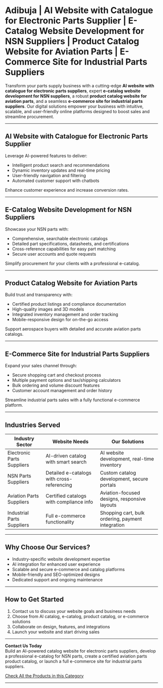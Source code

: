 # Adibuja | AI Website with Catalogue for Electronic Parts Supplier | E-Catalog Website Development for NSN Suppliers | Product Catalog Website for Aviation Parts | E-Commerce Site for Industrial Parts Suppliers

Transform your parts supply business with a cutting-edge **AI website with catalogue for electronic parts suppliers**, expert **e-catalog website development for NSN suppliers**, a robust **product catalog website for aviation parts**, and a seamless **e-commerce site for industrial parts suppliers**. Our digital solutions empower your business with intuitive, scalable, and user-friendly online platforms designed to boost sales and streamline procurement.

---

## AI Website with Catalogue for Electronic Parts Supplier

Leverage AI-powered features to deliver:

- Intelligent product search and recommendations  
- Dynamic inventory updates and real-time pricing  
- User-friendly navigation and filtering  
- Automated customer support with chatbots  

Enhance customer experience and increase conversion rates.

---

## E-Catalog Website Development for NSN Suppliers

Showcase your NSN parts with:

- Comprehensive, searchable electronic catalogs  
- Detailed part specifications, datasheets, and certifications  
- Cross-reference capabilities for easy part matching  
- Secure user accounts and quote requests  

Simplify procurement for your clients with a professional e-catalog.

---

## Product Catalog Website for Aviation Parts

Build trust and transparency with:

- Certified product listings and compliance documentation  
- High-quality images and 3D models  
- Integrated inventory management and order tracking  
- Mobile-responsive design for on-the-go access  

Support aerospace buyers with detailed and accurate aviation parts catalogs.

---

## E-Commerce Site for Industrial Parts Suppliers

Expand your sales channel through:

- Secure shopping cart and checkout process  
- Multiple payment options and tax/shipping calculators  
- Bulk ordering and volume discount features  
- Customer account management and order history  

Streamline industrial parts sales with a fully functional e-commerce platform.

---

## Industries Served

| Industry Sector          | Website Needs                               | Our Solutions                                   |
|--------------------------|---------------------------------------------|-------------------------------------------------|
| Electronic Parts Suppliers | AI-driven catalog with smart search        | AI website development, real-time inventory     |
| NSN Parts Suppliers      | Detailed e-catalogs with cross-referencing  | Custom catalog development, secure portals      |
| Aviation Parts Suppliers | Certified catalogs with compliance info     | Aviation-focused designs, responsive layouts    |
| Industrial Parts Suppliers| Full e-commerce functionality                 | Shopping cart, bulk ordering, payment integration|

---

## Why Choose Our Services?

- Industry-specific website development expertise  
- AI integration for enhanced user experience  
- Scalable and secure e-commerce and catalog platforms  
- Mobile-friendly and SEO-optimized designs  
- Dedicated support and ongoing maintenance  

---

## How to Get Started

1. Contact us to discuss your website goals and business needs  
2. Choose from AI catalog, e-catalog, product catalog, or e-commerce solutions  
3. Collaborate on design, features, and integrations  
4. Launch your website and start driving sales  

---

**Contact Us Today**  
Build an AI-powered catalog website for electronic parts suppliers, develop a professional e-catalog for NSN parts, create a certified aviation parts product catalog, or launch a full e-commerce site for industrial parts suppliers.

[Check All the Products in this Category](https://www.adibuja.com/categories/electronics)

---

